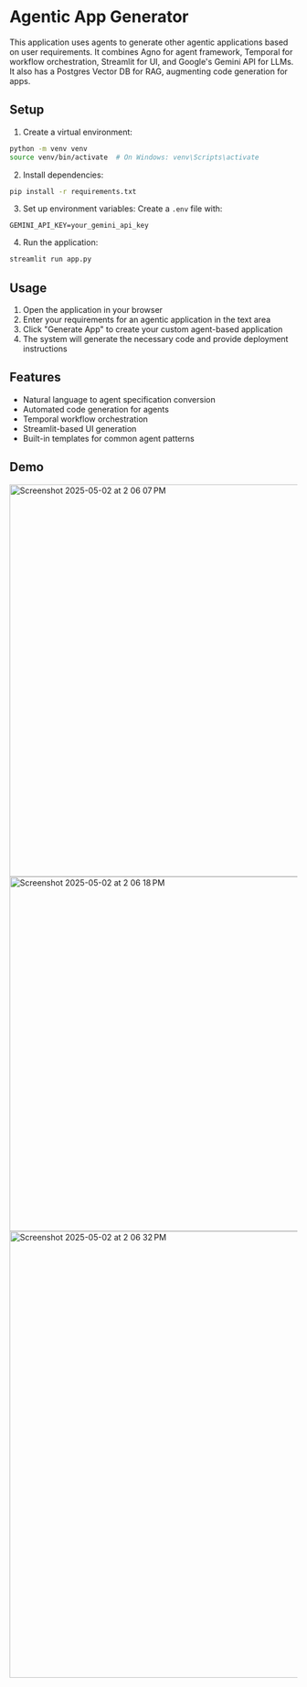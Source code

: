 # Agentic App Generator

This application uses agents to generate other agentic applications based on user requirements. It combines Agno for agent framework, Temporal for workflow orchestration, Streamlit for UI, and Google's Gemini API for LLMs. It also has a Postgres Vector DB for RAG, augmenting code generation for apps.
## Setup

1. Create a virtual environment:
```bash
python -m venv venv
source venv/bin/activate  # On Windows: venv\Scripts\activate
```

2. Install dependencies:
```bash
pip install -r requirements.txt
```

3. Set up environment variables:
Create a `.env` file with:
```
GEMINI_API_KEY=your_gemini_api_key
```

4. Run the application:
```bash
streamlit run app.py
```

## Usage

1. Open the application in your browser
2. Enter your requirements for an agentic application in the text area
3. Click "Generate App" to create your custom agent-based application
4. The system will generate the necessary code and provide deployment instructions

## Features

- Natural language to agent specification conversion
- Automated code generation for agents
- Temporal workflow orchestration
- Streamlit-based UI generation
- Built-in templates for common agent patterns

## Demo

<img width="686" alt="Screenshot 2025-05-02 at 2 06 07 PM" src="https://github.com/user-attachments/assets/f43aab03-5e3b-4e2f-bd76-4c64f4080401" />

<img width="620" alt="Screenshot 2025-05-02 at 2 06 18 PM" src="https://github.com/user-attachments/assets/48d6aaff-2a15-4947-b6ce-ccc0c05a191c" />

<img width="781" alt="Screenshot 2025-05-02 at 2 06 32 PM" src="https://github.com/user-attachments/assets/45060245-bf77-4e37-893b-c3fd8bd044c4" />

